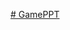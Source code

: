 [# GamePPT](https://docs.google.com/presentation/d/1G_S-5exQzeHuabNj3nBJ1EvaWPHKvls1/edit?usp=drive_link&ouid=111012214703585313668&rtpof=true&sd=true)
